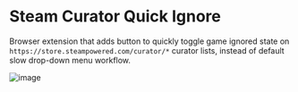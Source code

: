 # Steam Curator Quick Ignore

Browser extension that adds button to quickly toggle game ignored state on
`https://store.steampowered.com/curator/*` curator lists, instead of default
slow drop-down menu workflow.

![image](https://github.com/user-attachments/assets/304c9c3c-4f9d-43e9-8e35-cfa092a2d23d)

